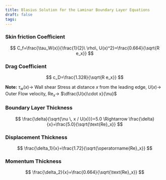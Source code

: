 ```yaml
---
title: Blasius Solution for the Laminar Boundary Layer Equations
draft: false
tags:
---
```

  
### Skin friction Coefficient

$$
C_f=\frac{\tau_W(x)}{\frac{1}{2}\ \rho\, U(x)^2}=\frac{0.664}{\sqrt{R e_x}}
$$

### Drag Coefficient

$$
c_D=\frac{1.328}{\sqrt{R e_x}}
$$

**Note:** $\tau_w(x)\rightarrow$ Wall shear Stress at distance $x$ from the leading edge, $U(x)\rightarrow$ Outer Flow velocity,  $\text{Re}_x\rightarrow$ $\dfrac{U(x)\cdot x}{\nu}$   
### Boundary Layer Thickness

$$
\frac{\delta}{\sqrt{\nu \, x / U(x)}}=5.0 
 \Rightarrow
\frac{\delta}{x}=\frac{5.0}{\sqrt{\text{Re}_x}}
$$

### Displacement Thickness

$$
\frac{\delta_1}{x}=\frac{1.72}{\sqrt{\operatorname{Re}_x}}
$$

### Momentum Thickness

$$
\frac{\delta_2}{x}=\frac{0.664}{\sqrt{\text{Re}_x}}
$$


